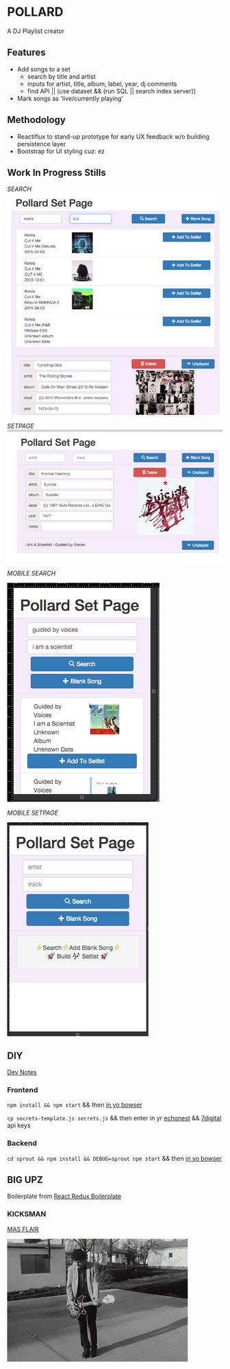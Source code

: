# POLLARD

A DJ Playlist creator

## Features
- Add songs to a set
	- search by title and artist
	- inputs for artist, title, album, label, year, dj comments
	- find API || (use dataset && (run SQL || search index server))
- Mark songs as 'live/currently playing'

## Methodology
- Reactiflux to stand-up prototype for early UX feedback w/o building persistence layer
- Bootstrap for UI styling cuz: ez

## Work In Progress Stills

*SEARCH*
![search](gifs/search.png)

*SETPAGE*
![setpage](gifs/setpage.png)

*MOBILE SEARCH*

![search](gifs/mob-search.png)

*MOBILE SETPAGE*

![setpage](gifs/mob-setpage.png)

## DIY

[Dev Notes][devnotes]

### Frontend 
`npm install && npm start`
&& then [in yo bowser](http://0.0.0.0:3000)

`cp secrets-template.js secrets.js`
&& then enter in yr [echonest][echonestapikey]
&& [7digital][7digitalapikey] api keys

### Backend
`cd sprout && npm install && DEBUG=sprout npm start` 
&& then [in yo bowser](http://0.0.0.0:3420)


## BIG UPZ
Boilerplate from [React Redux Boilerplate][rrbp]

### KICKSMAN
[MAS FLAIR](gifs)

![alt tag](gifs/kicks_man.gif)



[rrbp]: https://github.com/knowbody/react-redux-boilerplate.git
[devnotes]: txt/devnotes.md
[echonestapikey]: https://developer.echonest.com/account/register
[7digitalapikey]: https://api-signup.7digital.com/
